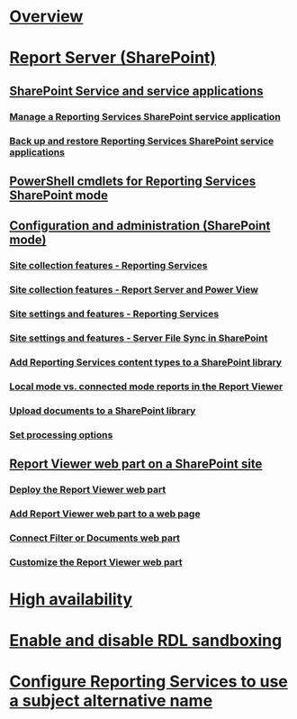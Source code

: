 # [Overview](reporting-services-report-server.md)  
# [Report Server (SharePoint)](reporting-services-report-server-sharepoint-mode.md)  
## [SharePoint Service and service applications](reporting-services-sharepoint-service-and-service-applications.md)  
### [Manage a Reporting Services SharePoint service application](manage-a-reporting-services-sharepoint-service-application.md)  
### [Back up and restore Reporting Services SharePoint service applications](backup-and-restore-reporting-services-sharepoint-service-applications.md)  
## [PowerShell cmdlets for Reporting Services SharePoint mode](powershell-cmdlets-for-reporting-services-sharepoint-mode.md)  
## [Configuration and administration (SharePoint mode)](configuration-and-administration-of-a-report-server.md)  
### [Site collection features - Reporting Services](site-collection-features-reporting-services.md)  
### [Site collection features - Report Server and Power View](site-collection-features-report-server-and-power-view.md)  
### [Site settings and features - Reporting Services](site-settings-and-features-reporting-services.md)  
### [Site settings and features - Server File Sync in SharePoint](activate-the-report-server-file-sync-feature-in-sharepoint-ca.md)  
### [Add Reporting Services content types to a SharePoint library](add-reporting-services-content-types-to-a-sharepoint-library.md)  
### [Local mode vs. connected mode reports in the Report Viewer](local-mode-vs-connected-mode-reports-in-the-report-viewer.md)  
### [Upload documents to a SharePoint library](upload-documents-to-a-sharepoint-library-reporting-services-in-sharepoint-mode.md)  
### [Set processing options](set-processing-options-reporting-services-in-sharepoint-integrated-mode.md)  
## [Report Viewer web part on a SharePoint site](report-viewer-web-part-sharepoint-site.md)  
### [Deploy the Report Viewer web part](deploy-report-viewer-web-part.md)
### [Add Report Viewer web part to a web page](add-report-viewer-web-part-to-page.md)
### [Connect Filter or Documents web part](connect-filter-or-documents-web-part-sharepoint-integrated-mode.md)  
### [Customize the Report Viewer web part](customize-the-report-viewer-web-part.md)  
# [High availability](high-availability-reporting-services.md)  
# [Enable and disable RDL sandboxing](enable-and-disable-rdl-sandboxing.md)  
# [Configure Reporting Services to use a subject alternative name](configure-reporting-services-to-use-a-subject-alternative-name.md)  
